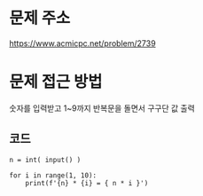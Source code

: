 문제 주소
=====================
<https://www.acmicpc.net/problem/2739>

문제 접근 방법
=====================
숫자를 입력받고 1~9까지 반복문을 돌면서 구구단 값 출력

## 코드

```
n = int( input() )

for i in range(1, 10):
    print(f'{n} * {i} = { n * i }')
```
